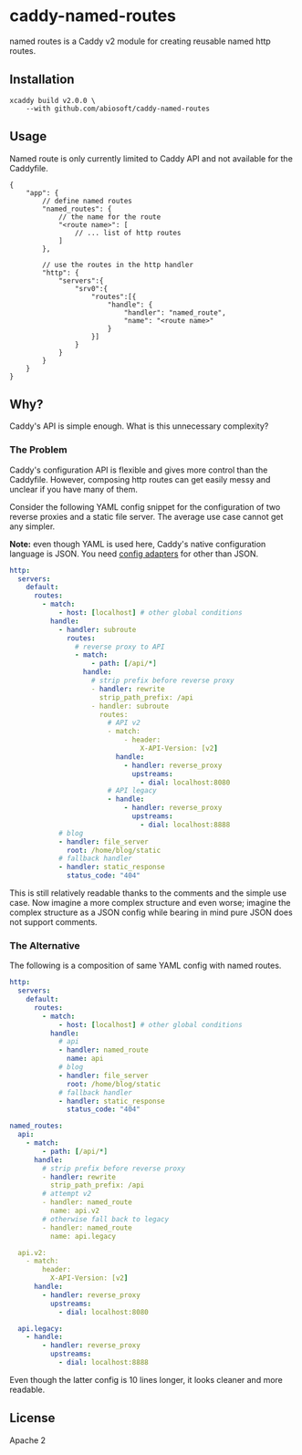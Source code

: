 # caddy-named-routes

named routes is a Caddy v2 module for creating reusable named http routes.

## Installation

```
xcaddy build v2.0.0 \
    --with github.com/abiosoft/caddy-named-routes
```

## Usage

Named route is only currently limited to Caddy API and not available for the Caddyfile.

```jsonc
{
    "app": {
        // define named routes
        "named_routes": {
            // the name for the route
            "<route name>": [
                // ... list of http routes
            ]
        },

        // use the routes in the http handler
        "http": {
            "servers":{
                "srv0":{
                    "routes":[{
                        "handle": {
                            "handler": "named_route",
                            "name": "<route name>" 
                        }
                    }]
                }
            }
        }
    }
}
```

## Why?

Caddy's API is simple enough. What is this unnecessary complexity?

### The Problem

Caddy's configuration API is flexible and gives more control than the Caddyfile. 
However, composing http routes can get easily messy and unclear if you have many of them.

Consider the following YAML config snippet for the configuration of two reverse proxies and a static file server. The average use case cannot get any simpler. 

**Note:** even though YAML is used here, Caddy's native configuration language is JSON. You need [config adapters](https://caddyserver.com/docs/config-adapters#known-config-adapters) for other than JSON.


```yaml
http:
  servers:
    default:
      routes:
        - match:
            - host: [localhost] # other global conditions
          handle:
            - handler: subroute
              routes:
                # reverse proxy to API
                - match:
                    - path: [/api/*]
                  handle: 
                    # strip prefix before reverse proxy
                    - handler: rewrite
                      strip_path_prefix: /api
                    - handler: subroute
                      routes:
                        # API v2
                        - match:
                            - header:
                                X-API-Version: [v2]
                          handle:
                            - handler: reverse_proxy
                              upstreams:
                                - dial: localhost:8080
                        # API legacy
                        - handle:
                            - handler: reverse_proxy
                              upstreams:
                                - dial: localhost:8888
            # blog
            - handler: file_server
              root: /home/blog/static
            # fallback handler
            - handler: static_response
              status_code: "404"
```

This is still relatively readable thanks to the comments and the simple use case. Now imagine a more complex structure and even worse; imagine the complex structure as a JSON config while bearing in mind pure JSON does not support comments.

### The Alternative

The following is a composition of same YAML config with named routes.

```yaml
http:
  servers:
    default:
      routes:
        - match:
            - host: [localhost] # other global conditions
          handle:
            # api
            - handler: named_route
              name: api
            # blog
            - handler: file_server
              root: /home/blog/static
            # fallback handler
            - handler: static_response
              status_code: "404"

named_routes:
  api:
    - match:
        - path: [/api/*]
      handle:
        # strip prefix before reverse proxy
        - handler: rewrite
          strip_path_prefix: /api
        # attempt v2
        - handler: named_route
          name: api.v2
        # otherwise fall back to legacy
        - handler: named_route 
          name: api.legacy

  api.v2:
    - match:
        header:
          X-API-Version: [v2]
      handle:
        - handler: reverse_proxy
          upstreams:
            - dial: localhost:8080

  api.legacy:
    - handle:
        - handler: reverse_proxy
          upstreams:
            - dial: localhost:8888
```

Even though the latter config is 10 lines longer, it looks cleaner and more readable.

## License

Apache 2
